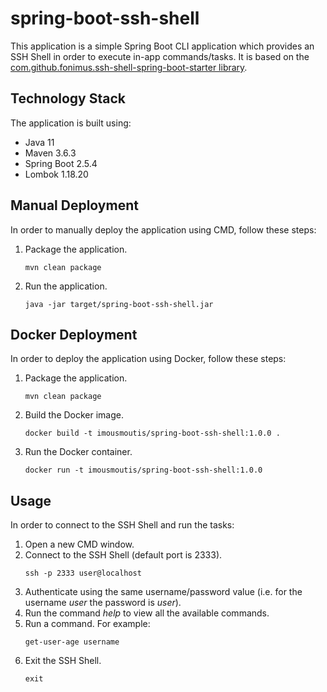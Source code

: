 # spring-boot-ssh-shell
This application is a simple Spring Boot CLI application which provides an SSH Shell in order to execute in-app commands/tasks. It is based on the [com.github.fonimus.ssh-shell-spring-boot-starter library](https://github.com/fonimus/ssh-shell-spring-boot).

## Technology Stack
The application is built using:
- Java 11
- Maven 3.6.3
- Spring Boot 2.5.4
- Lombok 1.18.20

## Manual Deployment
In order to manually deploy the application using CMD, follow these steps:
1. Package the application.
    ```
    mvn clean package
    ```
2. Run the application.
    ```
    java -jar target/spring-boot-ssh-shell.jar
    ```
    
## Docker Deployment
In order to deploy the application using Docker, follow these steps:
1. Package the application.
    ```
    mvn clean package
    ```
2. Build the Docker image.
    ```
    docker build -t imousmoutis/spring-boot-ssh-shell:1.0.0 .
    ```
3. Run the Docker container.
    ```
    docker run -t imousmoutis/spring-boot-ssh-shell:1.0.0
    ```  

## Usage
In order to connect to the SSH Shell and run the tasks:
1. Open a new CMD window.
2. Connect to the SSH Shell (default port is 2333).
    ```
    ssh -p 2333 user@localhost
    ```
3. Authenticate using the same username/password value (i.e. for the username _user_ the password is _user_).
4. Run the command _help_ to view all the available commands.
5. Run a command. For example:
    ```
    get-user-age username
    ```
6. Exit the SSH Shell.
    ```
    exit
    ```